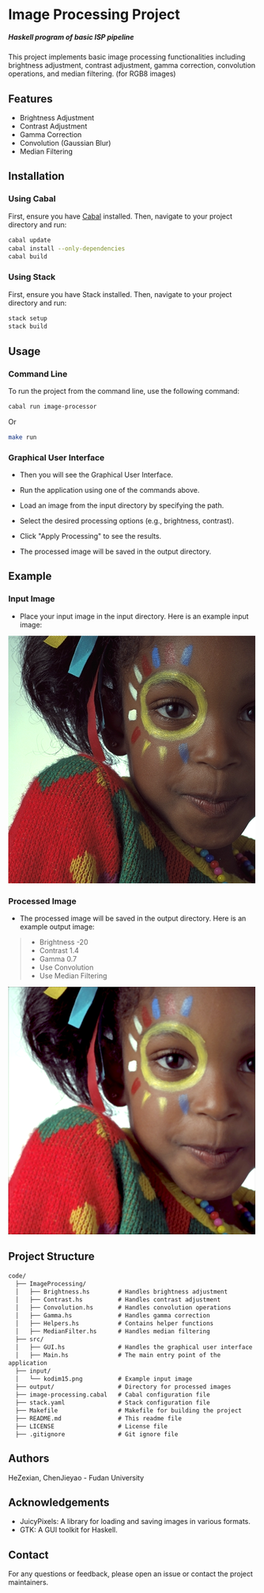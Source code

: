 # Image Processing Project

##### Haskell program of basic ISP pipeline

This project implements basic image processing functionalities including brightness adjustment, contrast adjustment, gamma correction, convolution operations, and median filtering. (for RGB8 images)



## Features

- Brightness Adjustment
- Contrast Adjustment
- Gamma Correction
- Convolution (Gaussian Blur)
- Median Filtering



## Installation

### Using Cabal

First, ensure you have [Cabal](https://www.haskell.org/cabal/) installed. Then, navigate to your project directory and run:

```sh
cabal update
cabal install --only-dependencies
cabal build
```

### Using Stack
First, ensure you have Stack installed. Then, navigate to your project directory and run:

```sh
stack setup
stack build
```



## Usage

### Command Line
To run the project from the command line, use the following command:

```sh
cabal run image-processor
```
Or
```sh
make run
```
### Graphical User Interface
- Then you will see the Graphical User Interface.

- Run the application using one of the commands above.

- Load an image from the input directory by specifying the path.

- Select the desired processing options (e.g., brightness, contrast).

- Click "Apply Processing" to see the results.

- The processed image will be saved in the output directory.

  


## Example
### Input Image
- Place your input image in the input directory. Here is an example input image:

![](input/kodim15.png)

### Processed Image
- The processed image will be saved in the output directory. Here is an example output image:
> - Brightness -20
> - Contrast 1.4
> - Gamma 0.7
> - Use Convolution 
> - Use Median Filtering

![](output/output_image.png)



## Project Structure
```tree.log
code/
  ├── ImageProcessing/
  │   ├── Brightness.hs        # Handles brightness adjustment
  │   ├── Contrast.hs          # Handles contrast adjustment
  │   ├── Convolution.hs       # Handles convolution operations
  │   ├── Gamma.hs             # Handles gamma correction
  │   ├── Helpers.hs           # Contains helper functions
  │   ├── MedianFilter.hs      # Handles median filtering
  ├── src/
  │   ├── GUI.hs               # Handles the graphical user interface
  │   ├── Main.hs              # The main entry point of the application
  ├── input/
  │   └── kodim15.png          # Example input image
  ├── output/                  # Directory for processed images
  ├── image-processing.cabal   # Cabal configuration file
  ├── stack.yaml               # Stack configuration file
  ├── Makefile                 # Makefile for building the project
  ├── README.md                # This readme file
  ├── LICENSE                  # License file
  ├── .gitignore               # Git ignore file
```



## Authors

HeZexian, ChenJieyao - Fudan University



## Acknowledgements

- JuicyPixels: A library for loading and saving images in various formats.
- GTK: A GUI toolkit for Haskell.



## Contact

For any questions or feedback, please open an issue or contact the project maintainers.